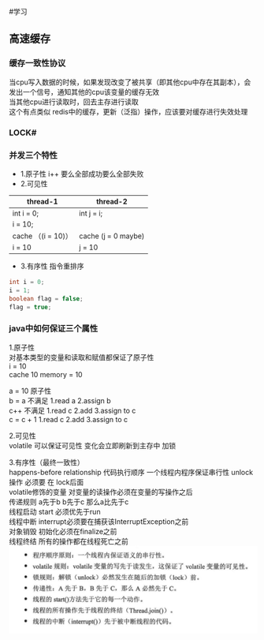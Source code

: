 #学习
## 高速缓存
### 缓存一致性协议
当cpu写入数据的时候，如果发现改变了被共享（即其他cpu中存在其副本），会发出一个信号，通知其他的cpu该变量的缓存无效<br>
当其他cpu进行读取时，回去主存进行读取<br>
这个有点类似 redis中的缓存，更新（泛指）操作，应该要对缓存进行失效处理
### LOCK#
### 并发三个特性
- 1.原子性
i++
要么全部成功要么全部失败
- 2.可见性

|thread-1 | thread-2|   
| ------ | ------ |
|int i = 0; | int j = i;|
|i = 10; |     |
|cache （(i = 10)） | cache (j = 0 maybe)|
|i = 10 | j = 10|
- 3.有序性
指令重排序
```java
int i = 0;
i = 1;
boolean flag = false;
flag = true;
```
### java中如何保证三个属性
1.原子性<br>
对基本类型的变量和读取和赋值都保证了原子性<br>
i = 10 <br>
cache 10 memory = 10 <br>

a = 10 原子性 <br>
b = a 不满足 1.read a 2.assign b <br>
c++ 不满足 1.read c 2.add 3.assign to c <br>
c = c + 1 1.read c 2.add 3.assign to c <br>

2.可见性<br>
volatile 可以保证可见性 变化会立即刷新到主存中
加锁

3.有序性（最终一致性）<br>
happens-before relationship
代码执行顺序 一个线程内程序保证串行性
unlock操作 必须要 在 lock后面<br>
volatile修饰的变量 对变量的读操作必须在变量的写操作之后<br>
传递规则 a先于b b先于c 那么a比先于c<br>
线程启动 start 必须优先于run<br>
线程中断 interrupt必须要在捕获该InterruptException之前<br>
对象销毁 初始化必须在finalize之前<br>
线程终结 所有的操作都在线程死亡之前<br>
![happens-before](../img/happens-before.png)



